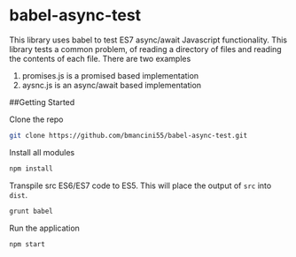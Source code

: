 # babel-async-test

This library uses babel to test ES7 async/await Javascript functionality.  This library tests a common problem, of reading a directory of files and reading the contents of each file. There are two examples

1. promises.js is a promised based implementation
2. aysnc.js is an async/await based implementation

##Getting Started

Clone the repo
```bash
git clone https://github.com/bmancini55/babel-async-test.git
```

Install all modules
```bash
npm install
```

Transpile src ES6/ES7 code to ES5. This will place the output of `src` into `dist`.
```bash
grunt babel
```

Run the application
```bash
npm start
```


